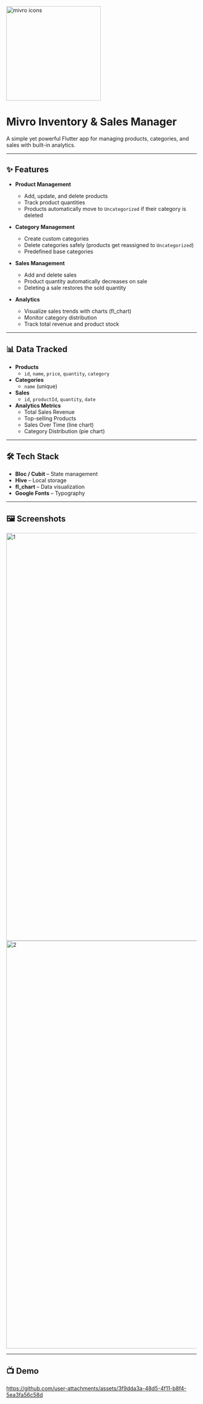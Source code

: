 <img width="250" height="250" alt="mivro icons" src="https://github.com/user-attachments/assets/b13a94e2-8c54-4e0f-b073-39f812d47c5a" />

# Mivro Inventory & Sales Manager

A simple yet powerful Flutter app for managing products, categories, and sales with built-in analytics.  

---

## ✨ Features

- **Product Management**
  - Add, update, and delete products
  - Track product quantities
  - Products automatically move to `Uncategorized` if their category is deleted

- **Category Management**
  - Create custom categories
  - Delete categories safely (products get reassigned to `Uncategorized`)
  - Predefined base categories

- **Sales Management**
  - Add and delete sales
  - Product quantity automatically decreases on sale
  - Deleting a sale restores the sold quantity

- **Analytics**
  - Visualize sales trends with charts (fl_chart)
  - Monitor category distribution
  - Track total revenue and product stock

---

## 📊 Data Tracked

- **Products**
  - `id`, `name`, `price`, `quantity`, `category`
- **Categories**
  - `name` (unique)
- **Sales**
  - `id`, `productId`, `quantity`, `date`
- **Analytics Metrics**
  - Total Sales Revenue
  - Top-selling Products
  - Sales Over Time (line chart)
  - Category Distribution (pie chart)

---

## 🛠️ Tech Stack

- **Bloc / Cubit** – State management
- **Hive** – Local storage
- **fl_chart** – Data visualization
- **Google Fonts** – Typography

---

## 🖼️ Screenshots

<img width="1080" height="1080" alt="1" src="https://github.com/user-attachments/assets/3359ed34-456d-48cc-94e7-f72c53e0e948" />

<img width="1080" height="1080" alt="2" src="https://github.com/user-attachments/assets/3890bb39-1bb1-4c6e-bd7e-bf65004d0b26" />

---
## 📺 Demo


https://github.com/user-attachments/assets/3f9dda3a-48d5-4f11-b8f4-5ea3fa56c58d


